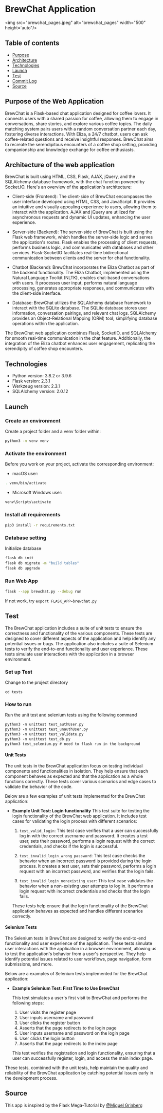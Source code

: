 # BrewChat Application

<img src="brewchat_pages.jpeg" alt="brewchat_pages" width="500" height='auto"/>

## Table of contents
* [Purpose](#general-info)
* [Architecture](#architecture)
* [Technologies](#technologies)
* [Launch](#launch)
* [Test](#test)
* [Commit Log](#commit)
* [Source](#source)


## Purpose of the Web Application <a name = "general-info"></a>

BrewChat is a Flask-based chat application designed for coffee lovers. It connects users with a shared passion for coffee, allowing them to engage in conversations, share stories, and explore various coffee topics. The daily matching system pairs users with a random conversation partner each day, fostering diverse interactions. With Eliza, a 24/7 chatbot, users can ask coffee-related questions and receive insightful responses. BrewChat aims to recreate the serendipitous encounters of a coffee shop setting, providing companionship and knowledge exchange for coffee enthusiasts.

## Architecture of the web application<a name = "architecture"></a>

BrewChat is built using HTML, CSS, Flask, AJAX, jQuery, and the SQLAlchemy database framework, with the chat function powered by Socket.IO. Here's an overview of the application's architecture:

- Client-side (Frontend): The client-side of BrewChat encompasses the user interface developed using HTML, CSS, and JavaScript. It provides an intuitive and visually appealing experience to users, allowing them to interact with the application. AJAX and jQuery are utilized for asynchronous requests and dynamic UI updates, enhancing the user experience.

- Server-side (Backend): The server-side of BrewChat is built using the Flask web framework, which handles the server-side logic and serves the application's routes. Flask enables the processing of client requests, performs business logic, and communicates with databases and other services. Flask-SocketIO facilitates real-time bidirectional communication between clients and the server for chat functionality.

- Chatbot (Backend): BrewChat incorporates the Eliza Chatbot as part of the backend functionality. The Eliza Chatbot, implemented using the Natural Language Toolkit (NLTK), enables chat-based conversations with users. It processes user input, performs natural language processing, generates appropriate responses, and communicates with the client-side interface.

- Database: BrewChat utilizes the SQLAlchemy database framework to interact with the SQLite database. The SQLite database stores user information, conversation pairings, and relevant chat logs. SQLAlchemy provides an Object-Relational Mapping (ORM) tool, simplifying database operations within the application.

The BrewChat web application combines Flask, SocketIO, and SQLAlchemy for smooth real-time communication in the chat feature. Additionally, the integration of the Eliza chatbot enhances user engagement, replicating the serendipity of coffee shop encounters.

## Technologies <a name = "technologies"></a>
- Python version: 3.8.2 or 3.9.6
- Flask version: 2.3.1
- Werkzeug version: 2.3.1
- SQLAlchemy version: 2.0.12

## Launch <a name = "launch"></a>

### Create an environment

Create a project folder and a venv folder within:

```bash
python3 -m venv venv
```

### Activate the environment

Before you work on your project, activate the corresponding environment:

- macOS user:

```bash
. venv/bin/activate
```

- Microsoft Windows user:

```bash
venv\Scripts\activate
```

### Install all requirements

```bash
pip3 install -r requirements.txt
```

### Database setting

Initialize database

```bash
flask db init
flask db migrate -m "build tables"
flask db upgrade
```

### Run Web App

```bash
flask --app brewchat.py --debug run
```
If not work, try `export FLASK_APP=brewchat.py`

## Test <a name = "test"></a>
The BrewChat application includes a suite of unit tests to ensure the correctness and functionality of the various components. These tests are designed to cover different aspects of the application and help identify any potential issues or bugs.
The application also includes a suite of Selenium tests to verify the end-to-end functionality and user experience. These tests simulate user interactions with the application in a browser environment.

### Set up Test

Change to the project directory
```
cd tests
```
### How to run

Run the unit test and selenium tests using the following command
```
python3 -m unittest test_authUser.py
python3 -m unittest test_unauthUser.py
python3 -m unittest test_validate.py
python3 -m unittest test_db.py
python3 test_selenium.py # need to flask run in the background
```
#### Unit Tests

The unit tests in the BrewChat application focus on testing individual components and functionalities in isolation. They help ensure that each component behaves as expected and that the application as a whole functions correctly. These tests cover various scenarios and edge cases to validate the behavior of the code.

Below are a few examples of unit tests implemented for the BrewChat application:

- **Example Unit Test: Login functionality**
    This test suite for testing the login functionality of the BrewChat web application. It includes test cases for validating the login process with different scenarios:

    1. `test_valid_login`: This test case verifies that a user can successfully log in with the correct username and password. It creates a test user, sets their password, performs a login request with the correct credentials, and checks if the login is successful.

    2. `test_invalid_login_wrong_password`: This test case checks the behavior when an incorrect password is provided during the login process. It creates a test user, sets their password, performs a login request with an incorrect password, and verifies that the login fails.

    3. `test_invalid_login_nonexisting_user`: This test case validates the behavior when a non-existing user attempts to log in. It performs a login request with incorrect credentials and checks that the login fails.

    These tests help ensure that the login functionality of the BrewChat application behaves as expected and handles different scenarios correctly.

#### Selenium Tests

The Selenium tests in BrewChat are designed to verify the end-to-end functionality and user experience of the application. These tests simulate user interactions with the application in a browser environment, allowing us to test the application's behavior from a user's perspective. They help identify potential issues related to user workflows, page navigation, form submissions, and more.

Below are a examples of Selenium tests implemented for the BrewChat application:

- **Example Selenium Test: First Time to Use BrewChat**

  This test simulates a user's first visit to BrewChat and performs the following steps:

  1. User visits the register page
  2. User inputs username and password
  3. User clicks the register button
  4. Asserts that the page redirects to the login page
  5. User inputs username and password on the login page
  6. User clicks the login button
  7. Asserts that the page redirects to the index page

  This test verifies the registration and login functionality, ensuring that a user can successfully register, login, and access the main index page.

These tests, combined with the unit tests, help maintain the quality and reliability of the BrewChat application by catching potential issues early in the development process.

## Source <a name = "source"></a>
This app is inspired by the Flask Mega-Tutorial  by [@Miguel Grinberg](https://blog.miguelgrinberg.com/post/the-flask-mega-tutorial-part-i-hello-world)